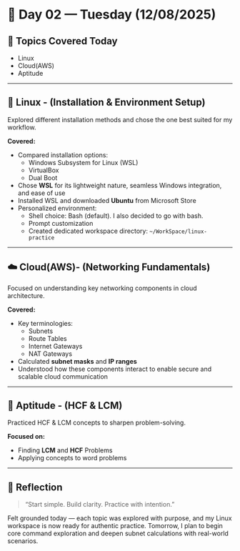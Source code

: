 # 📅 Day 02 — Tuesday (12/08/2025)

## 🧭 Topics Covered Today  
- Linux 
- Cloud(AWS)
- Aptitude

---

## 🐧 Linux - (Installation & Environment Setup)  
Explored different installation methods and chose the one best suited for my workflow.

**Covered:**
- Compared installation options:  
  - Windows Subsystem for Linux (WSL)  
  - VirtualBox  
  - Dual Boot  
- Chose **WSL** for its lightweight nature, seamless Windows integration, and ease of use  
- Installed WSL and downloaded **Ubuntu** from Microsoft Store  
- Personalized environment:  
  - Shell choice: Bash (default). I also decided to go with bash.
  - Prompt customization 
  - Created dedicated workspace directory: `~/WorkSpace/linux-practice`  
---

## ☁️ Cloud(AWS)- (Networking Fundamentals)  
Focused on understanding key networking components in cloud architecture.

**Covered:**
- Key terminologies:  
  - Subnets  
  - Route Tables  
  - Internet Gateways  
  - NAT Gateways  
- Calculated **subnet masks** and **IP ranges**  
- Understood how these components interact to enable secure and scalable cloud communication

---

## 🧠 Aptitude - (HCF & LCM)  
Practiced HCF & LCM concepts to sharpen problem-solving.

**Focused on:**
- Finding **LCM** and **HCF** Problems
- Applying concepts to word problems  

---

## 🌱 Reflection  
> “Start simple. Build clarity. Practice with intention.”

Felt grounded today — each topic was explored with purpose, and my Linux workspace is now ready for authentic practice. Tomorrow, I plan to begin core command exploration and deepen subnet calculations with real-world scenarios.
